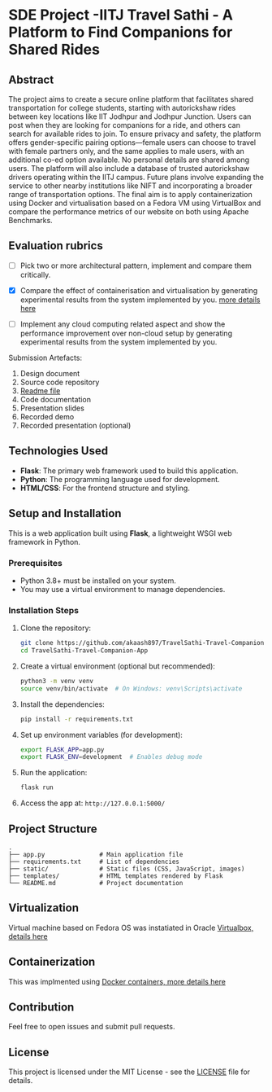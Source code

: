 
# SDE Project -IITJ Travel Sathi - A Platform to Find Companions for Shared Rides



## Abstract
The project aims to create a secure online platform that facilitates shared transportation for college students, starting with autorickshaw rides between key locations like IIT Jodhpur and Jodhpur Junction. Users can post when they are looking for companions for a ride, and others can search for available rides to join. To ensure privacy and safety, the platform offers gender-specific pairing options—female users can choose to travel with female partners only, and the same applies to male users, with an additional co-ed option available. No personal details are shared among users. The platform will also include a database of trusted autorickshaw drivers operating within the IITJ campus. Future plans involve expanding the service to other nearby institutions like NIFT and incorporating a broader range of transportation options. The final aim is to apply containerization using Docker and virtualisation based on a Fedora VM using
VirtualBox and compare the performance metrics of our website on both using Apache Benchmarks.

## Evaluation rubrics
- [ ] Pick two or more architectural pattern, implement and compare them critically.

- [x] Compare the effect of containerisation and virtualisation by generating experimental results from the system implemented by you. [more details here](benchmarks.md)

- [ ] Implement any cloud computing related aspect and show the performance improvement over non-cloud setup by generating experimental results from the system implemented by you. 

Submission Artefacts: 
1. Design document 
2. Source code repository
3. [Readme file](README.md) 
4. Code documentation 
5. Presentation slides
6. Recorded demo
7. Recorded presentation (optional)

## Technologies Used

- **Flask**: The primary web framework used to build this application.
- **Python**: The programming language used for development.
- **HTML/CSS**: For the frontend structure and styling.

## Setup and Installation

This is a web application built using **Flask**, a lightweight WSGI web framework in Python.

### Prerequisites

- Python 3.8+ must be installed on your system.
- You may use a virtual environment to manage dependencies.

### Installation Steps

1. Clone the repository:
   ```bash
   git clone https://github.com/akaash897/TravelSathi-Travel-Companion-App.git
   cd TravelSathi-Travel-Companion-App
   ```

2. Create a virtual environment (optional but recommended):
   ```bash
   python3 -m venv venv
   source venv/bin/activate  # On Windows: venv\Scripts\activate
   ```

3. Install the dependencies:
   ```bash
   pip install -r requirements.txt
   ```

4. Set up environment variables (for development):
   ```bash
   export FLASK_APP=app.py
   export FLASK_ENV=development  # Enables debug mode
   ```

5. Run the application:
   ```bash
   flask run
   ```

6. Access the app at: `http://127.0.0.1:5000/`

## Project Structure

```
.
├── app.py               # Main application file
├── requirements.txt     # List of dependencies
├── static/              # Static files (CSS, JavaScript, images)
├── templates/           # HTML templates rendered by Flask
└── README.md            # Project documentation
```

## Virtualization 

Virtual machine based on Fedora OS was instatiated in Oracle [Virtualbox, details here](virtualbox.md)

## Containerization 

This was implmented using [Docker containers, more details here](docker.md)

## Contribution

Feel free to open issues and submit pull requests.

## License

This project is licensed under the MIT License - see the [LICENSE](LICENSE) file for details.
